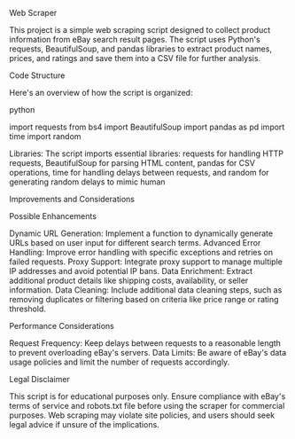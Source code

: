 Web Scraper

This project is a simple web scraping script designed to collect product information from eBay search result pages. The script uses Python's requests,
BeautifulSoup, and pandas libraries to extract product names, prices, and ratings and save them into a CSV file for further analysis.



Code Structure

Here's an overview of how the script is organized:

python

import requests
from bs4 import BeautifulSoup
import pandas as pd
import time
import random

  Libraries: The script imports essential libraries: requests for handling HTTP requests, BeautifulSoup for parsing HTML content,
   pandas for CSV operations, time for handling delays between requests, and random for generating random delays to mimic human 




Improvements and Considerations


Possible Enhancements

   Dynamic URL Generation: Implement a function to dynamically generate URLs based on user input for different search terms.
    Advanced Error Handling: Improve error handling with specific exceptions and retries on failed requests.
    Proxy Support: Integrate proxy support to manage multiple IP addresses and avoid potential IP bans.
    Data Enrichment: Extract additional product details like shipping costs, availability, or seller information.
    Data Cleaning: Include additional data cleaning steps, such as removing duplicates or filtering based on criteria like price range or rating threshold.

Performance Considerations


   Request Frequency: Keep delays between requests to a reasonable length to prevent overloading eBay's servers.
    Data Limits: Be aware of eBay's data usage policies and limit the number of requests accordingly.

Legal Disclaimer

This script is for educational purposes only. Ensure compliance with eBay's terms of service and robots.txt file before using the scraper for commercial purposes. Web scraping may violate site policies, and users should seek legal advice if unsure of the implications.
